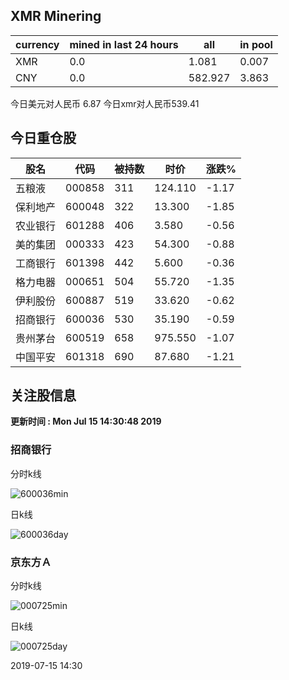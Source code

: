 ## XMR Minering

|currency|mined in last 24 hours|all|in pool|
|---|---|---|---|
|XMR|0.0|1.081|0.007|
|CNY|0.0|582.927|3.863|

今日美元对人民币 6.87	今日xmr对人民币539.41


## 今日重仓股 

|股名|代码|被持数|时价|涨跌%|
|---|---|---|---|---|
|五粮液|000858|311|124.110|-1.17|
|保利地产|600048|322|13.300|-1.85|
|农业银行|601288|406|3.580|-0.56|
|美的集团|000333|423|54.300|-0.88|
|工商银行|601398|442|5.600|-0.36|
|格力电器|000651|504|55.720|-1.35|
|伊利股份|600887|519|33.620|-0.62|
|招商银行|600036|530|35.190|-0.59|
|贵州茅台|600519|658|975.550|-1.07|
|中国平安|601318|690|87.680|-1.21|

## 关注股信息
**更新时间 : Mon Jul 15 14:30:48 2019**
### 招商银行 
分时k线

![600036min](http://image.sinajs.cn/newchart/min/n/sh600036.gif)

日k线

![600036day](http://image.sinajs.cn/newchart/daily/n/sh600036.gif)

### 京东方Ａ 
分时k线

![000725min](http://image.sinajs.cn/newchart/min/n/sz000725.gif)

日k线

![000725day](http://image.sinajs.cn/newchart/daily/n/sz000725.gif)

2019-07-15 14:30